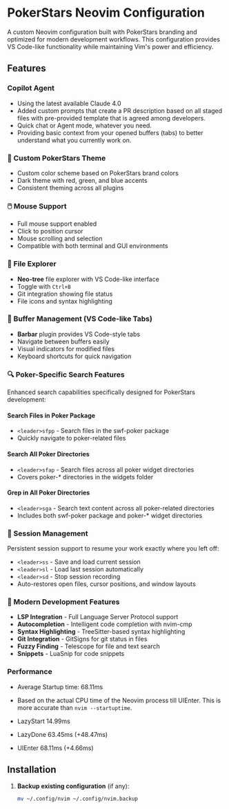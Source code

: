 # PokerStars Neovim Configuration

A custom Neovim configuration built with PokerStars branding and optimized for modern development workflows. This configuration provides VS Code-like functionality while maintaining Vim's power and efficiency.

## Features

### Copilot Agent
- Using the latest available Claude 4.0
- Added custom prompts that create a PR description based on all staged files with pre-provided template that is agreed among developers.
- Quick chat or Agent mode, whatever you need.
- Providing basic context from your opened buffers (tabs) to better understand what you currently work on.

### 🎨 Custom PokerStars Theme

- Custom color scheme based on PokerStars brand colors
- Dark theme with red, green, and blue accents
- Consistent theming across all plugins

### 🖱️ Mouse Support

- Full mouse support enabled
- Click to position cursor
- Mouse scrolling and selection
- Compatible with both terminal and GUI environments

### 📁 File Explorer

- **Neo-tree** file explorer with VS Code-like interface
- Toggle with `Ctrl+B`
- Git integration showing file status
- File icons and syntax highlighting

### 📑 Buffer Management (VS Code-like Tabs)

- **Barbar** plugin provides VS Code-style tabs
- Navigate between buffers easily
- Visual indicators for modified files
- Keyboard shortcuts for quick navigation

### 🔍 Poker-Specific Search Features

Enhanced search capabilities specifically designed for PokerStars development:

#### Search Files in Poker Package

- `<leader>sfpp` - Search files in the swf-poker package
- Quickly navigate to poker-related files

#### Search All Poker Directories

- `<leader>sfap` - Search files across all poker widget directories
- Covers poker-\* directories in the widgets folder

#### Grep in All Poker Directories

- `<leader>sga` - Search text content across all poker-related directories
- Includes both swf-poker package and poker-\* widget directories

### 💾 Session Management

Persistent session support to resume your work exactly where you left off:

- `<leader>ss` - Save and load current session
- `<leader>sl` - Load last session automatically
- `<leader>sd` - Stop session recording
- Auto-restores open files, cursor positions, and window layouts

### 🚀 Modern Development Features

- **LSP Integration** - Full Language Server Protocol support
- **Autocompletion** - Intelligent code completion with nvim-cmp
- **Syntax Highlighting** - TreeSitter-based syntax highlighting
- **Git Integration** - GitSigns for git status in files
- **Fuzzy Finding** - Telescope for file and text search
- **Snippets** - LuaSnip for code snippets

### Performance
- Average Startup time: 68.11ms

- Based on the actual CPU time of the Neovim process till UIEnter.
  This is more accurate than `nvim --startuptime`.
  
- LazyStart 14.99ms
- LazyDone  63.45ms (+48.47ms)
- UIEnter   68.11ms (+4.66ms)

## Installation

1. **Backup existing configuration** (if any):
   ```bash
   mv ~/.config/nvim ~/.config/nvim.backup
   ```
